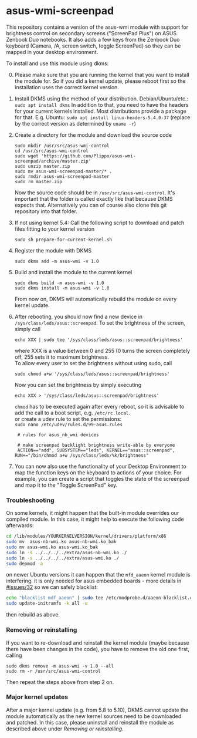 # asus-wmi-screenpad
This repository contains a version of the asus-wmi module with support for brightness control on secondary screens ("ScreenPad Plus") on ASUS Zenbook Duo notebooks. It also adds a few keys from the Zenbook Duo keyboard (Camera, /A, screen switch, toggle ScreenPad) so they can be mapped in your desktop environment.

To install and use this module using dkms:

0. Please make sure that you are running the kernel that you want to install the module for. So if you did a kernel update, please reboot first so the installation uses the correct kernel version.

1. Install DKMS using the method of your distribution.
   Debian/Ubuntu/etc.: `sudo apt install dkms`
   In addition to that, you need to have the headers for your current kernels installed. Most distributions provide a package for that.
   E.g. Ubuntu: `sudo apt install linux-headers-5.4.0-37` (replace by the correct version as determined by `uname -r`)

2. Create a directory for the module and download the source code
   ```
   sudo mkdir /usr/src/asus-wmi-control
   cd /usr/src/asus-wmi-control
   sudo wget 'https://github.com/Plippo/asus-wmi-screenpad/archive/master.zip'
   sudo unzip master.zip
   sudo mv asus-wmi-screenpad-master/* .
   sudo rmdir asus-wmi-screenpad-master
   sudo rm master.zip
   ```
   Now the source code should be in `/usr/src/asus-wmi-control`. It's important that the folder is called exactly like that because DKMS expects that.
   Alternatively you can of course also clone this git repository into that folder.

3. If not using kernel 5.4: Call the following script to download and patch files fitting to your kernel version
   ```
   sudo sh prepare-for-current-kernel.sh
   ```

4. Register the module with DKMS
   ```
   sudo dkms add -m asus-wmi -v 1.0
   ```

5. Build and install the module to the current kernel
   ```
   sudo dkms build -m asus-wmi -v 1.0
   sudo dkms install -m asus-wmi -v 1.0
   ```
   From now on, DKMS will automatically rebuild the module on every kernel update.

6. After rebooting, you should now find a new device in `/sys/class/leds/asus::screenpad`.
   To set the brightness of the screen, simply call
   ```
   echo XXX | sudo tee '/sys/class/leds/asus::screenpad/brightness'
   ```
   where XXX is a value between 0 and 255 (0 turns the screen completely off, 255 sets it to maximum brightness.  
   To allow every user to set the brightness without using sudo, call
   ```
   sudo chmod a+w '/sys/class/leds/asus::screenpad/brightness'
   ```
   Now you can set the brightness by simply executing
   ```
   echo XXX > '/sys/class/leds/asus::screenpad/brightness'
   ```

   `chmod` has to be executed again after every reboot, so it is advisable to add the call to a boot script, e.g. `/etc/rc.local`.  
   or create a udev rule to set the permissions:  
   `sudo nano /etc/udev/rules.d/99-asus.rules`
   ```
    # rules for asus_nb_wmi devices

    # make screenpad backlight brightness write-able by everyone
    ACTION=="add", SUBSYSTEM=="leds", KERNEL=="asus::screenpad", RUN+="/bin/chmod a+w /sys/class/leds/%k/brightness"
   ```
   <!--
   # make lightbar write-able by everyone
   ACTION=="add", SUBSYSTEM=="leds", KERNEL=="asus::lightbar", RUN+="/bin/chmod a+w /sys/class/leds/%k/brightness"
    -->


7. You can now also use the functionality of your Desktop Environment to map the function keys on the keyboard to actions of your choice.
   For example, you can create a script that toggles the state of the screenpad and map it to the "Toggle ScreenPad" key.



### Troubleshooting
On some kernels, it might happen that the built-in module overrides our compiled module.
In this case, it might help to execute the following code afterwards:
```bash
cd /lib/modules/YOURKERNELVERSION/kernel/drivers/platform/x86
sudo mv  asus-nb-wmi.ko asus-nb-wmi.ko_bak
sudo mv asus-wmi.ko asus-wmi.ko_bak
sudo ln -s ../../../../extra/asus-nb-wmi.ko ./
sudo ln -s ../../../../extra/asus-wmi.ko ./
sudo depmod -a
```

on newer Ubuntu versions it can happen that the `mfd_aaeon` kernel module is interfering.
it is only needed for asus embedded boards - more details in [#issues/32](https://github.com/Plippo/asus-wmi-screenpad/issues/32#issuecomment-986424835)
so we can safely blacklist:
```bash
echo "blacklist mdf_aaeon" | sudo tee /etc/modprobe.d/aaeon-blacklist.conf
sudo update-initramfs -k all -u
```
then rebuild as above.



### Removing or reinstalling
If you want to re-download and reinstall the kernel module (maybe because there have been changes in the code), you have to remove the old one first, calling
```
sudo dkms remove -m asus-wmi -v 1.0 --all
sudo rm -r /usr/src/asus-wmi-control
```
Then repeat the steps above from step 2 on.

### Major kernel updates
After a major kernel update (e.g. from 5.8 to 5.10), DKMS cannot update the module automatically as the new kernel sources need to be downloaded and patched. In this case, please uninstall and reinstall the module as described above under *Removing or reinstalling*.
